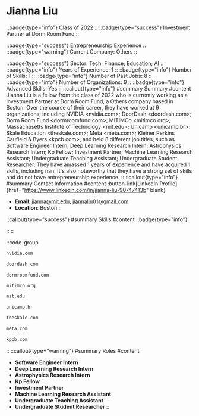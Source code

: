 # Jianna Liu
::badge{type="info"}
Class of 2022
::
::badge{type="success"}
Investment Partner at Dorm Room Fund
::

::badge{type="success"}
Entrepreneurship Experience
::
::badge{type="warning"}
Current Company: Others
::

::badge{type="success"}
Sector: Tech; Finance; Education; AI
::
::badge{type="info"}
Years of Experience: 1
::
::badge{type="info"}
Number of Skills: 1
::
::badge{type="info"}
Number of Past Jobs: 8
::
::badge{type="info"}
Number of Organizations: 9
::
::badge{type="info"}
Advanced Skills: Yes
::
::callout{type="info"}
#summary
Summary
#content
Jianna Liu is a fellow from the class of 2022 who is currently working as a Investment Partner at Dorm Room Fund, a Others company based in Boston. Over the course of their career, they have worked at 9 organizations, including NVIDIA <nvidia.com>; DoorDash <doordash.com>; Dorm Room Fund <dormroomfund.com>; MITIMCo <mitimco.org>; Massachusetts Institute of Technology <mit.edu>; Unicamp <unicamp.br>; Skale Education <theskale.com>; Meta <meta.com>; Kleiner Perkins Caufield & Byers <kpcb.com>, and held 8 different job titles, such as Software Engineer Intern; Deep Learning Research Intern; Astrophysics Research Intern; Kp Fellow; Investment Partner; Machine Learning Research Assistant; Undergraduate Teaching Assistant; Undergraduate Student Researcher. They have amassed 1 years of experience and have acquired 1 skills, including nan. It's also noteworthy that they have a strong set of skills and do not have entrepreneurship experience.
::
::callout{type="info"}
#summary
Contact Information
#content
:button-link[LinkedIn Profile]{href="https://www.linkedin.com/in/jianna-liu-90747413b" blank}
- **Email**: jianna@mit.edu; jiannaliu01@gmail.com
- **Location**: Boston
::

::callout{type="success"}
#summary
Skills
#content
::badge{type="info"}

::
::

::code-group
```bash [NVIDIA]
nvidia.com
```
```bash [DoorDash]
doordash.com
```
```bash [Dorm Room Fund]
dormroomfund.com
```
```bash [MITIMCo]
mitimco.org
```
```bash [Massachusetts Institute of Technology]
mit.edu
```
```bash [Unicamp]
unicamp.br
```
```bash [Skale Education]
theskale.com
```
```bash [Meta]
meta.com
```
```bash [Kleiner Perkins Caufield & Byers]
kpcb.com
```
::
::callout{type="warning"}
#summary
Roles
#content
- **Software Engineer Intern**
- **Deep Learning Research Intern**
- **Astrophysics Research Intern**
- **Kp Fellow**
- **Investment Partner**
- **Machine Learning Research Assistant**
- **Undergraduate Teaching Assistant**
- **Undergraduate Student Researcher**
::

